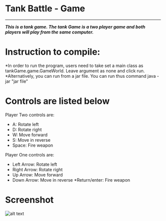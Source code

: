 # Tank Battle - Game

---
***This is a tank game. The tank Game is a two player game and both players will play from the same computer.***

# Instruction to compile:
 *In order to run the program, users need to take set a main class as tankGame.game.GameWorld. Leave argument as none and click run. 
*Alternatively, you can run from a jar file. You can run thus command java -jar "jar file" 
# Controls are listed below
Player Two controls are: 
* A: Rotate left
* D: Rotate right
* W: Move forward
* S: Move in reverse 
* Space: Fire weapon

Player One controls are:
* Left Arrow: Rotate left
* Right Arrow: Rotate right
* Up Arrow: Move forward
* Down Arrow: Move in reverse 
*Return/enter: Fire weapon




# Screenshot 


![alt text](https://github.com/makkhay/Tank-Game-/blob/master/tankGame/game/game.png
)
